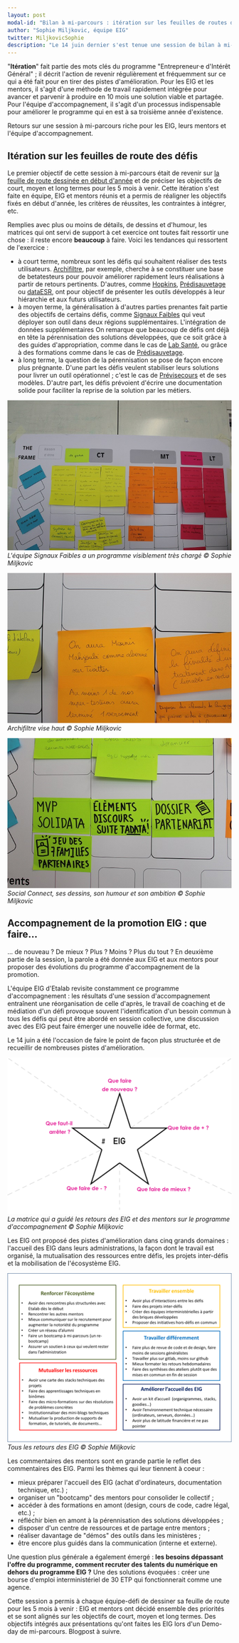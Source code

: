 ```yaml
---
layout: post
modal-id: "Bilan à mi-parcours : itération sur les feuilles de routes des défis EIG et l'accompagnement de l'équipe EIG"
author: "Sophie Miljkovic, équipe EIG"
twitter: MiljkovicSophie
description: "Le 14 juin dernier s'est tenue une session de bilan à mi-parcours. L'occasion pour les EIG et leurs mentors de faire le point sur leurs défis et d'adapter la feuille de route des 5 mois à venir. L'occasion aussi de faire des retours sur l'accompagnement qu'offre l'équipe EIG. En voici une synthèse."
---
```


"**Itération**" fait partie des mots clés du programme "Entrepreneur·e d'Intérêt Général" ; il décrit l'action de revenir régulièrement et fréquemment sur ce qui a été fait pour en tirer des pistes d'amélioration. Pour les EIG et les mentors, il s'agit d'une méthode de travail rapidement intégrée pour avancer et parvenir à produire en 10 mois une solution viable et partagée. Pour l'équipe d'accompagnement, il s'agit d'un processus indispensable pour améliorer le programme qui en est à sa troisième année d'existence. 

Retours sur une session à mi-parcours riche pour les EIG, leurs mentors et l'équipe d'accompagnement.

## Itération sur les feuilles de route des défis

Le premier objectif de cette session à mi-parcours était de revenir sur [la feuille de route dessinée en début d'année](https://entrepreneur-interet-general.etalab.gouv.fr/posts/2018/04/04/construire-une-feuille-de-route-partagee/) et de préciser les objectifs de court, moyen et long termes pour les 5 mois à venir. Cette itération s'est faite en équipe, EIG et mentors réunis et a permis de réaligner les objectifs fixés en début d'année, les critères de réussites, les contraintes à intégrer, etc. 

Remplies avec plus ou moins de détails, de dessins et d'humour, les matrices qui ont servi de support à cet exercice ont toutes fait ressortir une chose : il reste encore **beaucoup** à faire. Voici les tendances qui ressortent de l'exercice :

- à court terme, nombreux sont les défis qui souhaitent réaliser des tests utilisateurs. [Archifiltre](https://entrepreneur-interet-general.etalab.gouv.fr/defi/2017/09/26/archemse/), par exemple, cherche à se constituer une base de betatesteurs pour pouvoir améliorer rapidement leurs réalisations à partir de retours pertinents. D'autres, comme [Hopkins](https://entrepreneur-interet-general.etalab.gouv.fr/defi/2017/09/26/hopkins/), [Prédisauvetage](https://entrepreneur-interet-general.etalab.gouv.fr/defi/2017/09/26/donneesauvetagemaritime/) ou [dataESR](https://entrepreneur-interet-general.etalab.gouv.fr/defi/2017/09/26/dataesr/), ont pour objectif de présenter les outils développés à leur hiérarchie et aux futurs utilisateurs. 
- à moyen terme, la généralisation à d'autres parties prenantes fait partie des objectifs de certains défis, comme [Signaux Faibles](https://entrepreneur-interet-general.etalab.gouv.fr/defi/2017/09/26/signauxfaibles/) qui veut déployer son outil dans deux régions supplémentaires. L'intégration de données supplémentaires On remarque que beaucoup de défis ont déjà en tête la pérennisation des solutions développées, que ce soit grâce à des guides d'appropriation, comme dans le cas de [Lab Santé](https://entrepreneur-interet-general.etalab.gouv.fr/defi/2017/09/26/labsante/), ou grâce à des formations comme dans le cas de [Prédisauvetage](https://entrepreneur-interet-general.etalab.gouv.fr/defi/2017/09/26/donneesauvetagemaritime/). 
- à long terme, la question de la pérennisation se pose de façon encore plus prégnante. D'une part les défis veulent stabiliser leurs solutions pour livrer un outil opérationnel ; c'est le cas de [Prévisecours](https://entrepreneur-interet-general.etalab.gouv.fr/defi/2017/09/26/previsecours/) et de ses modèles. D'autre part, les défis prévoient d'écrire une documentation solide pour faciliter la reprise de la solution par les métiers.  


![Les objectifs de Signaux Faibles avec beaucoup de post-it](/img/Matrice-Signaux-Faibles.jpg)
_L'équipe Signaux Faibles a un programme visiblement très chargé © Sophie Miljkovic_

![Un parmi les ambitieux objectifs d'Archifiltre : compter le secrétaire d'État chargé du numérique parmi ses abonnés Twitter](/img/Matrice-Archifiltre.jpg)
_Archifiltre vise haut © Sophie Miljkovic_

![Les objectifs de Social Connect tout en dessins et en humour](/img/Matrice-Social-Connect.jpg)
_Social Connect, ses dessins, son humour et son ambition © Sophie Miljkovic_

## Accompagnement de la promotion EIG : que faire...

... de nouveau ? De mieux ? Plus ? Moins ? Plus du tout ? En deuxième partie de la session, la parole a été donnée aux EIG et aux mentors pour proposer des évolutions du programme d'accompagnement de la promotion. 

L'équipe EIG d'Etalab revisite constamment ce programme d'accompagnement : les résultats d'une session d'accompagnement entraînent une réorganisation de celle d'après, le travail de coaching et de médiation d'un défi provoque souvent l'identification d'un besoin commun à tous les défis qui peut être abordé en session collective, une discussion avec des EIG peut faire émerger une nouvelle idée de format, etc. 

Le 14 juin a été l'occasion de faire le point de façon plus structurée et de recueillir de nombreuses pistes d'amélioration. 

![Une matrice d'évaluation de l'accompagnement du programme](/img/Matrice-evaluation-accompagnement.png)
_La matrice qui a guidé les retours des EIG et des mentors sur le programme d'accompagnement © Sophie Miljkovic_

Les EIG ont proposé des pistes d'amélioration dans cinq grands domaines : l'accueil des EIG dans leurs administrations, la façon dont le travail est organisé, la mutualisation des ressources entre défis, les projets inter-défis et la mobilisation de l'écosystème EIG. 

![Un tableau reprenant les 5 domaines de recommandations et le détail de ces recommandations](/img/Retours-EIG.png)
_Tous les retours des EIG © Sophie Miljkovic_

Les commentaires des mentors sont en grande partie le reflet des commentaires des EIG. Parmi les thèmes qui leur tiennent à coeur : 
- mieux préparer l'accueil des EIG (achat d'ordinateurs, documentation technique, etc.) ;
- organiser un "bootcamp" des mentors pour consolider le collectif ;
- accéder à des formations en amont (design, cours de code, cadre légal, etc.) ;
- réfléchir bien en amont à la pérennisation des solutions développées ;
- disposer d'un centre de ressources et de partage entre mentors ;
- réaliser davantage de "démos" des outils dans les ministères ;
- être encore plus guidés dans la communication (interne et externe).

Une question plus générale a également émergé : **les besoins dépassant l'offre du programme, comment recruter des talents du numérique en dehors du programme EIG ?** Une des solutions évoquées : créer une bourse d'emploi interministériel de 30 ETP qui fonctionnerait comme une agence.

Cette session a permis à chaque équipe-défi de dessiner sa feuille de route pour les 5 mois à venir : EIG et mentors ont décidé ensemble des priorités et se sont alignés sur les objectifs de court, moyen et long termes. Des objectifs intégrés aux présentations qu'ont faites les EIG lors d'un Demo-day de mi-parcours. Blogpost à suivre.



